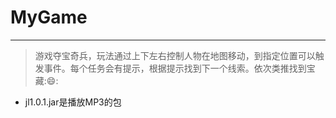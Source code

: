 # MyGame

----

> 游戏夺宝奇兵，玩法通过上下左右控制人物在地图移动，到指定位置可以触发事件。每个任务会有提示，根据提示找到下一个线索。依次类推找到宝藏::smile::

- jl1.0.1.jar是播放MP3的包
